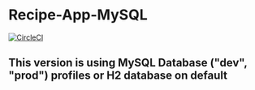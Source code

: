 # Recipe-App-MySQL

[![CircleCI](https://circleci.com/gh/AdrianRomanski/Recipe-App.svg?style=svg)](https://circleci.com/gh/AdrianRomanski/Recipe-App)

## This version is using MySQL Database ("dev", "prod") profiles or H2 database on default
